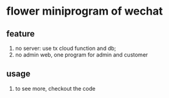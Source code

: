 # flower miniprogram of wechat
## feature
1. no server: use tx cloud function and db;
2. no admin web, one program for admin and customer

## usage
1. to see more, checkout the code
